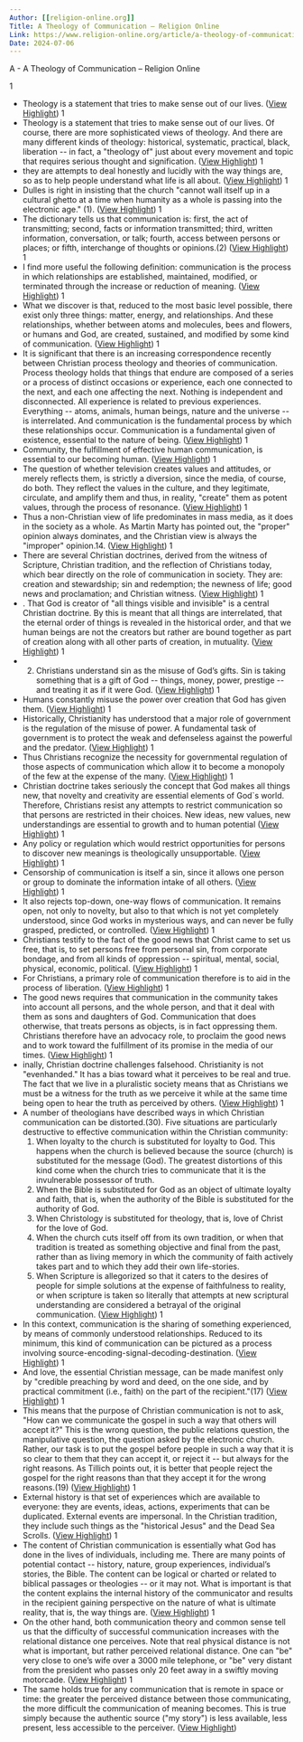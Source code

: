 ```yaml
---
Author: [[religion-online.org]]
Title: A Theology of Communication – Religion Online
Link: https://www.religion-online.org/article/a-theology-of-communication/
Date: 2024-07-06
---
```

A - A Theology of Communication – Religion Online

1
- Theology is a statement that tries to make sense out of our lives. ([View Highlight](https://instapaper.com/read/1383425715/15372485))
1
- Theology is a statement that tries to make sense out of our lives. Of course, there are more sophisticated views of theology. And there are many different kinds of theology: historical, systematic, practical, black, liberation -- in fact, a "theology of" just about every movement and topic that requires serious thought and signification. ([View Highlight](https://instapaper.com/read/1383425715/15372511))
1
- they are attempts to deal honestly and lucidly with the way things are, so as to help people understand what life is all about. ([View Highlight](https://instapaper.com/read/1383425715/15372512))
1
- Dulles is right in insisting that the church "cannot wall itself up in a cultural ghetto at a time when humanity as a whole is passing into the electronic age." (1). ([View Highlight](https://instapaper.com/read/1383425715/15372529))
1
- The dictionary tells us that communication is: first, the act of transmitting; second, facts or information transmitted; third, written information, conversation, or talk; fourth, access between persons or places; or fifth, interchange of thoughts or opinions.(2) ([View Highlight](https://instapaper.com/read/1383425715/15372534))
1
- I find more useful the following definition: communication is the process in which relationships are established, maintained, modified, or terminated through the increase or reduction of meaning. ([View Highlight](https://instapaper.com/read/1383425715/15372541))
1
- What we discover is that, reduced to the most basic level possible, there exist only three things: matter, energy, and relationships. And these relationships, whether between atoms and molecules, bees and flowers, or humans and God, are created, sustained, and modified by some kind of communication. ([View Highlight](https://instapaper.com/read/1383425715/15372551))
1
- It is significant that there is an increasing correspondence recently between Christian process theology and theories of communication. Process theology holds that things that endure are composed of a series or a process of distinct occasions or experience, each one connected to the next, and each one affecting the next. Nothing is independent and disconnected. All experience is related to previous experiences. Everything -- atoms, animals, human beings, nature and the universe -- is interrelated. And communication is the fundamental process by which these relationships occur. Communication is a fundamental given of existence, essential to the nature of being. ([View Highlight](https://instapaper.com/read/1383425715/15372559))
1
- Community, the fulfillment of effective human communication, is essential to our becoming human. ([View Highlight](https://instapaper.com/read/1383425715/15372567))
1
- The question of whether television creates values and attitudes, or merely reflects them, is strictly a diversion, since the media, of course, do both. They reflect the values in the culture, and they legitimate, circulate, and amplify them and thus, in reality, "create" them as potent values, through the process of resonance. ([View Highlight](https://instapaper.com/read/1383425715/15372599))
1
- Thus a non-Christian view of life predominates in mass media, as it does in the society as a whole. As Martin Marty has pointed out, the "proper" opinion always dominates, and the Christian view is always the "improper" opinion.14. ([View Highlight](https://instapaper.com/read/1383425715/15372604))
1
- There are several Christian doctrines, derived from the witness of Scripture, Christian tradition, and the reflection of Christians today, which bear directly on the role of communication in society. They are: creation and stewardship; sin and redemption; the newness of life; good news and proclamation; and Christian witness. ([View Highlight](https://instapaper.com/read/1383425715/15372608))
1
- . That God is creator of "all things visible and invisible" is a central Christian doctrine. By this is meant that all things are interrelated, that the eternal order of things is revealed in the historical order, and that we human beings are not the creators but rather are bound together as part of creation along with all other parts of creation, in mutuality. ([View Highlight](https://instapaper.com/read/1383425715/15372613))
1
- 2. Christians understand sin as the misuse of God’s gifts. Sin is taking something that is a gift of God -- things, money, power, prestige -- and treating it as if it were God. ([View Highlight](https://instapaper.com/read/1383425715/15372630))
1
- Humans constantly misuse the power over creation that God has given them. ([View Highlight](https://instapaper.com/read/1383425715/15372633))
1
- Historically, Christianity has understood that a major role of government is the regulation of the misuse of power. A fundamental task of government is to protect the weak and defenseless against the powerful and the predator. ([View Highlight](https://instapaper.com/read/1383425715/15372643))
1
- Thus Christians recognize the necessity for governmental regulation of those aspects of communication which allow it to become a monopoly of the few at the expense of the many. ([View Highlight](https://instapaper.com/read/1383425715/15372653))
1
- Christian doctrine takes seriously the concept that God makes all things new, that novelty and creativity are essential elements of God`s world. Therefore, Christians resist any attempts to restrict communication so that persons are restricted in their choices. New ideas, new values, new understandings are essential to growth and to human potential ([View Highlight](https://instapaper.com/read/1383425715/15372655))
1
- Any policy or regulation which would restrict opportunities for persons to discover new meanings is theologically unsupportable. ([View Highlight](https://instapaper.com/read/1383425715/15372658))
1
- Censorship of communication is itself a sin, since it allows one person or group to dominate the information intake of all others. ([View Highlight](https://instapaper.com/read/1383425715/15372660))
1
- It also rejects top-down, one-way flows of communication. It remains open, not only to novelty, but also to that which is not yet completely understood, since God works in mysterious ways, and can never be fully grasped, predicted, or controlled. ([View Highlight](https://instapaper.com/read/1383425715/15372663))
1
- Christians testify to the fact of the good news that Christ came to set us free, that is, to set persons free from personal sin, from corporate bondage, and from all kinds of oppression -- spiritual, mental, social, physical, economic, political. ([View Highlight](https://instapaper.com/read/1383425715/15372673))
1
- For Christians, a primary role of communication therefore is to aid in the process of liberation. ([View Highlight](https://instapaper.com/read/1383425715/15372674))
1
- The good news requires that communication in the community takes into account all persons, and the whole person, and that it deal with them as sons and daughters of God. Communication that does otherwise, that treats persons as objects, is in fact oppressing them. Christians therefore have an advocacy role, to proclaim the good news and to work toward the fulfillment of its promise in the media of our times. ([View Highlight](https://instapaper.com/read/1383425715/15372679))
1
- inally, Christian doctrine challenges falsehood. Christianity is not "evenhanded." It has a bias toward what it perceives to be real and true. The fact that we live in a pluralistic society means that as Christians we must be a witness for the truth as we perceive it while at the same time being open to hear the truth as perceived by others. ([View Highlight](https://instapaper.com/read/1383425715/15372683))
1
- A number of theologians have described ways in which Christian communication can be distorted.(30). Five situations are particularly destructive to effective communication within the Christian community:
  1. When loyalty to the church is substituted for loyalty to God. This happens when the church is believed because the source (church) is substituted for the message (God). The greatest distortions of this kind come when the church tries to communicate that it is the invulnerable possessor of truth.
  2. When the Bible is substituted for God as an object of ultimate loyalty and faith, that is, when the authority of the Bible is substituted for the authority of God.
  3. When Christology is substituted for theology, that is, love of Christ for the love of God.
  4. When the church cuts itself off from its own tradition, or when that tradition is treated as something objective and final from the past, rather than as living memory in which the community of faith actively takes part and to which they add their own life-stories.
  5. When Scripture is allegorized so that it caters to the desires of people for simple solutions at the expense of faithfulness to reality, or when scripture is taken so literally that attempts at new scriptural understanding are considered a betrayal of the original communication. ([View Highlight](https://instapaper.com/read/1383425715/15372694))
1
- In this context, communication is the sharing of something experienced, by means of commonly understood relationships. Reduced to its minimum, this kind of communication can be pictured as a process involving source-encoding-signal-decoding-destination. ([View Highlight](https://instapaper.com/read/1383425715/15372701))
1
- And love, the essential Christian message, can be made manifest only by "credible preaching by word and deed, on the one side, and by practical commitment (i.e., faith) on the part of the recipient."(17) ([View Highlight](https://instapaper.com/read/1383425715/15372716))
1
- This means that the purpose of Christian communication is not to ask, "How can we communicate the gospel in such a way that others will accept it?" This is the wrong question, the public relations question, the manipulative question, the question asked by the electronic church. Rather, our task is to put the gospel before people in such a way that it is so clear to them that they can accept it, or reject it -- but always for the right reasons. As Tillich points out, it is better that people reject the gospel for the right reasons than that they accept it for the wrong reasons.(19) ([View Highlight](https://instapaper.com/read/1383425715/15372732))
1
- External history is that set of experiences which are available to everyone: they are events, ideas, actions, experiments that can be duplicated. External events are impersonal. In the Christian tradition, they include such things as the "historical Jesus" and the Dead Sea Scrolls. ([View Highlight](https://instapaper.com/read/1383425715/15372744))
1
- The content of Christian communication is essentially what God has done in the lives of individuals, including me. There are many points of potential contact -- history, nature, group experiences, individual’s stories, the Bible. The content can be logical or charted or related to biblical passages or theologies -- or it may not. What is important is that the content explains the internal history of the communicator and results in the recipient gaining perspective on the nature of what is ultimate reality, that is, the way things are. ([View Highlight](https://instapaper.com/read/1383425715/15372754))
1
- On the other hand, both communication theory and common sense tell us that the difficulty of successful communication increases with the relational distance one perceives. Note that real physical distance is not what is important, but rather perceived relational distance. One can "be" very close to one’s wife over a 3000 mile telephone, or "be" very distant from the president who passes only 20 feet away in a swiftly moving motorcade. ([View Highlight](https://instapaper.com/read/1383425715/15372765))
1
- The same holds true for any communication that is remote in space or time: the greater the perceived distance between those communicating, the more difficult the communication of meaning becomes. This is true simply because the authentic source ("my story") is less available, less present, less accessible to the perceiver. ([View Highlight](https://instapaper.com/read/1383425715/15372768))
